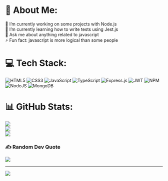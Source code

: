 # 💫 About Me:
🔭 I’m currently working on some projects with Node.js<br>🌱 I’m currently learning how to write tests using Jest.js<br>💬 Ask me about anything related to javascript<br>⚡ Fun fact: javascript is more logical than some people


# 💻 Tech Stack:
![HTML5](https://img.shields.io/badge/html5-%23E34F26.svg?style=for-the-badge&logo=html5&logoColor=white) ![CSS3](https://img.shields.io/badge/css3-%231572B6.svg?style=for-the-badge&logo=css3&logoColor=white) ![JavaScript](https://img.shields.io/badge/javascript-%23323330.svg?style=for-the-badge&logo=javascript&logoColor=%23F7DF1E) ![TypeScript](https://img.shields.io/badge/typescript-%23007ACC.svg?style=for-the-badge&logo=typescript&logoColor=white) ![Express.js](https://img.shields.io/badge/express.js-%23404d59.svg?style=for-the-badge&logo=express&logoColor=%2361DAFB) ![JWT](https://img.shields.io/badge/JWT-black?style=for-the-badge&logo=JSON%20web%20tokens) ![NPM](https://img.shields.io/badge/NPM-%23000000.svg?style=for-the-badge&logo=npm&logoColor=white) ![NodeJS](https://img.shields.io/badge/node.js-6DA55F?style=for-the-badge&logo=node.js&logoColor=white) ![MongoDB](https://img.shields.io/badge/MongoDB-%234ea94b.svg?style=for-the-badge&logo=mongodb&logoColor=white)
# 📊 GitHub Stats:
![](https://github-readme-stats.vercel.app/api?username=KhodeAmirreza&theme=dracula&hide_border=true&include_all_commits=true&count_private=false)<br/>
![](https://github-readme-streak-stats.herokuapp.com/?user=KhodeAmirreza&theme=dracula&hide_border=true)<br/>
![](https://github-readme-stats.vercel.app/api/top-langs/?username=KhodeAmirreza&theme=dracula&hide_border=true&include_all_commits=true&count_private=false&layout=compact)

### ✍️ Random Dev Quote
![](https://quotes-github-readme.vercel.app/api?type=horizontal&theme=radical)

---
[![](https://visitcount.itsvg.in/api?id=KhodeAmirreza&icon=0&color=1)](https://visitcount.itsvg.in)

<!-- Proudly created with GPRM ( https://gprm.itsvg.in ) -->
 

